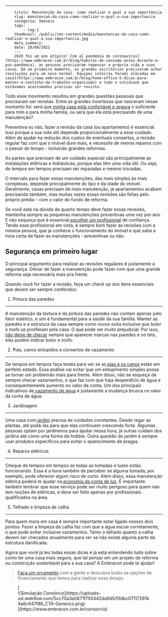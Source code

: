 ---
        titulo: Manutenção da casa: como realizar e qual a sua importância
        slug: manutencao-da-casa-como-realizar-e-qual-a-sua-importancia
        categoria: Imóveis
        tags:
            - tag-1
        thumbnail: /public/cms-content/media/manutencao-da-casa-como-realizar-e-qual-a-sua-importancia.jpg
        meta_summary: 
        date: 28/09/2021
        ---
        2020 foi um ano atípico! Com a[ pandemia do coronavírus](https://www.embracon.com.br/blog/habitos-de-consumo-antes-durante-e-pos-pandemia), as pessoas precisaram repensar a própria vida e suas casas. Em um primeiro momento, os grandes escritórios precisaram achar resoluções para um novo normal. Equipes inteiras foram[ alocadas em casa](https://www.embracon.com.br/blog/home-office-5-dicas-para-manter-o-cantinho-de-trabalho-organizado) e todo o cotidiano que estávamos acostumados precisou ser revisto.

Todo esse movimento resultou em grandes questões pessoais que precisaram ser revistas. Entre as grandes incertezas que nasceram nesse momento foi: será que[ minha casa está confortável e segura](https://www.embracon.com.br/blog/quando-e-por-que-reformar-a-sua-casa-saiba-aqui) o suficiente para mim e para minha família, ou será que ela está precisando de uma manutenção?

Preventiva ou não, fazer a revisão da casa (ou apartamento) é essencial. Isso porque a sua vida útil depende proporcionalmente a esse cuidado. Além de ajudar na redução dos custos de eventuais consertos, a revisão regular faz com que o imóvel dure mais, e necessite de menos reparos com o passar do tempo - incluindo grandes reformas.

As partes que precisam de um cuidado especial são principalmente as instalações elétricas e hidráulicas, porque elas têm uma vida útil. Ou seja, de tempos em tempos precisam ser reparadas e mesmo trocadas.

O intervalo para fazer essas manutenções, das mais simples às mais complexas, depende principalmente do tipo e da idade do imóvel. Geralmente, casas precisam de mais manutenção, já apartamentos acabam precisando também, mas muitas vezes essas revisões são feitas pelo próprio prédio - com o valor do fundo de reforma.

Se você está na dúvida de quanto tempo deve fazer essas revisões, mantenha sempre as pequenas manutenções preventivas uma vez por ano. E não esqueça que é essencial[ escolher um profissional](https://www.embracon.com.br/blog/afinal-preciso-de-um-engenheiro-de-obras-para-reformar-a-minha-casa) de confiança. Tendo esse profissional em vista, é sempre bom fazer as revisões com a mesma pessoa, que já conhece o funcionamento do imóvel e que sabe a hora certa de fazer as manutenções - preventivas ou não.

Segurança em primeiro lugar
---------------------------

O principal argumento para realizar as revisões regulares é justamente a segurança. Deixar de fazer a manutenção pode fazer com que uma grande reforma seja necessária mais pra frente.

Quando você for fazer a revisão, faça um check up dos itens essenciais que devem ser sempre conferidos:

1. Pintura das paredes
----------------------

A manutenção da textura e da pintura das paredes não contam apenas pelo fator estético, e sim é fundamental para a saúde da sua família. Manter as paredes e a estrutura da casa sempre como novos evita inclusive que bolor e mofo se proliferam pela casa. O que pode ser muito prejudicial. Por isso,[ não deixe de checar](https://www.embracon.com.br/blog/quando-reformar-a-casa-5-sinais-de-que-ja-chegou-a-hora) sempre que aparecer marcas nas paredes e no teto, elas podem indicar bolor e mofo.

2. Pias, canos entupidos e consertos de vazamento
-------------------------------------------------

De tempos em tempos faça testes para ver se as[ pias e os canos](https://www.embracon.com.br/blog/reforma-de-banheiro-3-dicas-para-fazer-sem-muita-bagunca) estão em perfeito estado. Essa análise vai evitar que um entupimento simples possa se tornar um problemão mais para frente. Além disso, não se esqueça de sempre checar vazamentos, o que faz com que haja desperdício de água e consequentemente aumento no valor da conta. Um dos principais indicativos de[ vazamento de água](https://www.embracon.com.br/blog/saiba-o-que-fazer-para-evitar-infiltracao-na-sua-casa) é justamente a mudança brusca no valor da conta de água.

3. Jardinagem
-------------

Uma casa com[ jardim](https://www.embracon.com.br/blog/como-ter-um-jardim-de-inverno-em-casa) precisa de cuidados constantes. Desde regar as plantas, até podá-las para que elas continuem crescendo forte. Algumas pessoas optam por jardineiros para ajudar nessa hora, já outras cuidam dos jardins até como uma forma de hobbie. Outra questão do jardim é sempre usar produtos específicos para evitar o aparecimento de pragas.

4. Reparos elétricos
--------------------

Cheque de tempos em tempos se todas as tomadas e luzes estão funcionando. Essa é a hora também de perceber se alguma tomada, por exemplo, pode oferecer algum risco de curto. Além disso, essa manutenção elétrica poderá te ajudar na[ economia da conta de luz](https://www.embracon.com.br/blog/10-principais-dicas-para-transformar-sua-residencia-em-uma-casa-sustentavel). É importante também lembrar que esse serviço pode ser muito perigoso para quem não tem noções de elétricas, e deve ser feito apenas por profissionais qualificados na área.

5. Telhado e limpeza de calha
-----------------------------

Para quem mora em casa é sempre importante estar ligado nesses dois pontos. Fazer a limpeza da calha faz com que a água escoe corretamente, o que pode evitar inclusive vazamentos. Tanto o telhado quanto a calha devem ser checados anualmente para ver se não existe alguma parte da estrutura danificada.

Agora que você já leu todas essas dicas e já está entendendo tudo sobre como ter uma casa mais segura, que tal pensar em um projeto de reforma ou construção sustentável para a sua casa? A Embracon pode te ajudar!

> [Faça um orçamento](https://www.embracon.com.br/consorcio) com a gente e descubra todas as opções de financiamento que temos para realizar esse desejo.

<figure class="w-richtext-figure-type-image w-richtext-align-center">[<div>![Simulação Consórcio](https://uploads-ssl.webflow.com/5cc70a3a0871f750442da9d5/5fdbc07117281b4a6c947f86_CTA-Generico.png)</div>](https://www.embracon.com.br/consorcio)</figure>
        